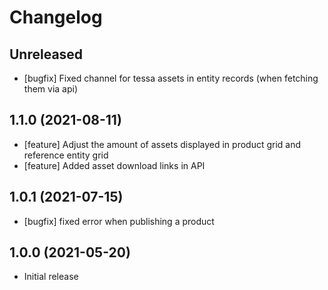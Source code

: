 # Changelog

## Unreleased
* [bugfix] Fixed channel for tessa assets in entity records (when fetching them via api)

## 1.1.0 (2021-08-11)
* [feature] Adjust the amount of assets displayed in product grid and reference entity grid
* [feature] Added asset download links in API

## 1.0.1 (2021-07-15)
* [bugfix] fixed error when publishing a product

## 1.0.0 (2021-05-20)
* Initial release
